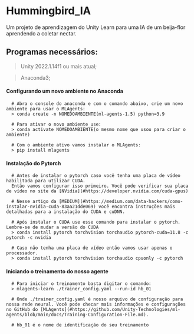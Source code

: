 # Hummingbird_IA
Um projeto de aprendizagem do Unity Learn para uma IA de um beija-flor aprendendo a coletar nectar.

## Programas necessários:
  > Unity 2022.1.14f1 ou mais atual;
  
  > Anaconda3;
  
  #### Configurando um novo ambiente no Anaconda
  ```
    # Abra o console do anaconda e com o comando abaixo, crie um novo ambiente para usar o MLAgents:
    > conda create -n NOMEDOAMBIENTE(ml-agents-1.5) python=3.9
    
    # Para ativar o novo ambiente use:
    > conda activate NOMEDOAMBIENTE(o mesmo nome que usou para criar o ambiente)
    
    # Com o ambiente ativo vamos instalar o MLAgents:
    > pip install mlagents
  ```
  
  #### Instalação do Pytorch
  ```
    # Antes de instalar o pytorch caso você tenha uma placa de vídeo habilitada para utilizar CUDA.
    Então vamos configurar isso primeiro. Você pode verificar sua placa de vídeo no site da [NVidia](#https://developer.nvidia.com/cuda-gpus)
    
    # Nesse artigo da [MEDIUM](#https://medium.com/data-hackers/como-instalar-nvidia-cuda-83aa21dde069) você encontra instruções mais detalhadas para a instalação do CUDA e cuDNN.
    
    # Após instalar o CUDA use esse comando para instalar o pytorch. Lembre-se de mudar a versão do CUDA
    > conda install pytorch torchvision torchaudio pytorch-cuda=11.8 -c pytorch -c nvidia
    
    # Caso não tenha uma placa de vídeo então vamos usar apenas o processador.
    > conda install pytorch torchvision torchaudio cpuonly -c pytorch
  ```
  
  #### Iniciando o treinamento do nosso agente
  ```
    # Para iniciar o treinamento basta digitar o comando:
    > mlagents-learn ./trainer_config.yaml --run-id hb_01
    
    # Onde ./trainer_config.yaml é nosso arquivo de configuração para nossa rede neural. Você pode checar mais informações e configurações no GitHub do [MLAgents](#https://github.com/Unity-Technologies/ml-agents/blob/main/docs/Training-Configuration-File.md).
    
    # hb_01 é o nome de identificação do seu treinamento
  ```
